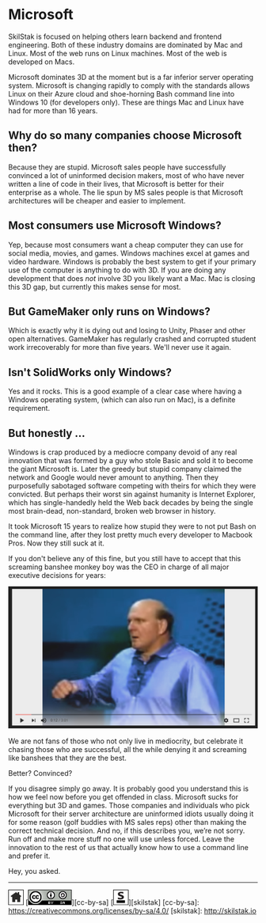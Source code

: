 # Microsoft

SkilStak is focused on helping others learn backend and frontend
engineering. Both of these industry domains are dominated by Mac
and Linux. Most of the web runs on Linux machines. Most of the web
is developed on Macs.

Microsoft dominates 3D at the moment but is a far inferior server
operating system. Microsoft is changing rapidly to comply with
the standards allows Linux on their Azure cloud and shoe-horning
Bash command line into Windows 10 (for developers only). These are
things Mac and Linux have had for more than 16 years.

## Why do so many companies choose Microsoft then?

Because they are stupid. Microsoft sales people have successfully
convinced a lot of uninformed decision makers, most of who have
never written a line of code in their lives, that Microsoft is
better for their enterprise as a whole. The lie spun by MS sales
people is that Microsoft architectures will be cheaper and easier
to implement.

## Most consumers use Microsoft Windows?

Yep, because most consumers want a cheap computer they can use for
social media, movies, and games. Windows machines excel at games
and video hardware. Windows is probably the best system to get if
your primary use of the computer is anything to do with 3D. If you
are doing any development that does *not* involve 3D you likely
want a Mac. Mac is closing this 3D gap, but currently this makes
sense for most.

## But GameMaker only runs on Windows?

Which is exactly why it is dying out and losing to Unity, Phaser and other
open alternatives. GameMaker has regularly crashed and corrupted
student work irrecoverably for more than five years. We'll never use
it again.

## Isn't SolidWorks only Windows?

Yes and it rocks. This is a good example of a clear case where having
a Windows operating system, (which can also run on Mac), is
a definite requirement.

## But honestly ...

Windows is crap produced by a mediocre company devoid of any real
innovation that was formed by a guy who stole Basic and sold it to
become the giant Microsoft is. Later the greedy but stupid company
claimed the network and Google would never amount to anything. Then
they purposefully sabotaged software competing with theirs for which
they were convicted. But perhaps their worst sin against humanity
is Internet Explorer, which has single-handedly held the Web back
decades by being the single most brain-dead, non-standard, broken
web browser in history.

It took Microsoft 15 years to realize how stupid they were to not
put Bash on the command line, after they lost pretty much every
developer to Macbook Pros. Now they still suck at it.

If you don't believe any of this fine, but you  still have to accept
that this screaming banshee monkey boy was the CEO in charge of all
major executive decisions for years:

[![idiot](/assets/idiot.png)](https://youtu.be/tmja_g5h4Fg)

We are not fans of those who not only live in mediocrity, but
celebrate it chasing those who are successful, all the while denying
it and screaming like banshees that they are the best.

Better? Convinced?

If you disagree simply go away. It is probably good you understand
this is how we feel now before you get offended in class. Microsoft
sucks for everything but 3D and games. Those companies and individuals
who pick Microsoft for their server architecture are uninformed
idiots usually doing it for some reason (golf buddies with MS sales
reps) other than making the correct technical decision. And no, if
this describes you, we’re not sorry.  Run off and make more stuff
no one will use unless forced. Leave the innovation to the rest of us
that actually know how to use a command line and prefer it.

Hey, you asked.
 
---
[![home](/assets/home-bw.png)](/README.md)
[![cc-by-sa](/assets/cc-by-sa.png)][cc-by-sa]
[![skilstak](/assets/skilstak-logo-bw.png)][skilstak]
[cc-by-sa]: https://creativecommons.org/licenses/by-sa/4.0/
[skilstak]: http://skilstak.io

